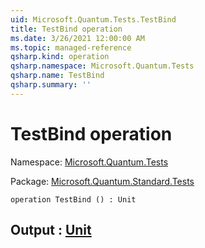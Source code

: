 ```yaml
---
uid: Microsoft.Quantum.Tests.TestBind
title: TestBind operation
ms.date: 3/26/2021 12:00:00 AM
ms.topic: managed-reference
qsharp.kind: operation
qsharp.namespace: Microsoft.Quantum.Tests
qsharp.name: TestBind
qsharp.summary: ''
---
```


# TestBind operation

Namespace: [Microsoft.Quantum.Tests](xref:Microsoft.Quantum.Tests)

Package: [Microsoft.Quantum.Standard.Tests](https://nuget.org/packages/Microsoft.Quantum.Standard.Tests)




```qsharp
operation TestBind () : Unit
```


## Output : [Unit](xref:microsoft.quantum.lang-ref.unit)

